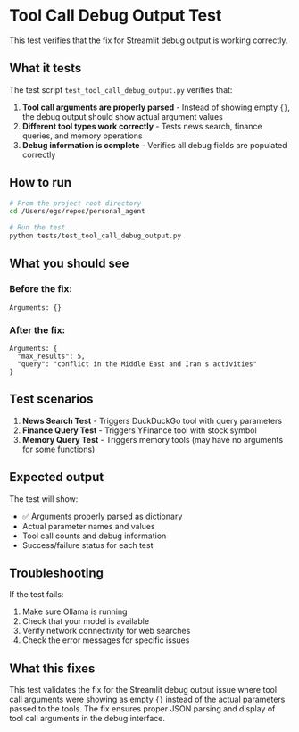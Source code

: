 # Tool Call Debug Output Test

This test verifies that the fix for Streamlit debug output is working correctly.

## What it tests

The test script `test_tool_call_debug_output.py` verifies that:

1. **Tool call arguments are properly parsed** - Instead of showing empty `{}`, the debug output should show actual argument values
2. **Different tool types work correctly** - Tests news search, finance queries, and memory operations
3. **Debug information is complete** - Verifies all debug fields are populated correctly

## How to run

```bash
# From the project root directory
cd /Users/egs/repos/personal_agent

# Run the test
python tests/test_tool_call_debug_output.py
```

## What you should see

### Before the fix:
```
Arguments: {}
```

### After the fix:
```
Arguments: {
  "max_results": 5,
  "query": "conflict in the Middle East and Iran's activities"
}
```

## Test scenarios

1. **News Search Test** - Triggers DuckDuckGo tool with query parameters
2. **Finance Query Test** - Triggers YFinance tool with stock symbol
3. **Memory Query Test** - Triggers memory tools (may have no arguments for some functions)

## Expected output

The test will show:
- ✅ Arguments properly parsed as dictionary
- Actual parameter names and values
- Tool call counts and debug information
- Success/failure status for each test

## Troubleshooting

If the test fails:
1. Make sure Ollama is running
2. Check that your model is available
3. Verify network connectivity for web searches
4. Check the error messages for specific issues

## What this fixes

This test validates the fix for the Streamlit debug output issue where tool call arguments were showing as empty `{}` instead of the actual parameters passed to the tools. The fix ensures proper JSON parsing and display of tool call arguments in the debug interface.
